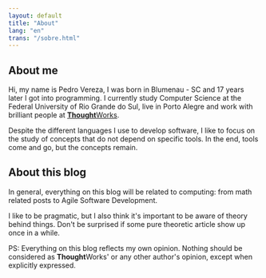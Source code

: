 ```yaml
---
layout: default
title: "About"
lang: "en"
trans: "/sobre.html"
---
```

## About me

Hi, my name is Pedro Vereza, I was born in Blumenau - SC and 17 years later I got into programming. I currently study Computer Science at the Federal University of Rio Grande do Sul, live in Porto Alegre and work with brilliant people at [**Thought**Works][tw].

Despite the different languages I use to develop software, I like to focus on the study of concepts that do not depend on specific tools. In the end, tools come and go, but the concepts remain.

## About this blog

In general, everything on this blog will be related to computing: from math related posts to Agile Software Development.

I like to be pragmatic, but I also think it's important to be aware of theory behind things. Don't be surprised if some pure theoretic article show up once in a while.

PS: Everything on this blog reflects my own opinion. Nothing should be considered as **Thought**Works' or any other author's opinion, except when explicitly expressed.

[tw]: https://thoughtworks.com
